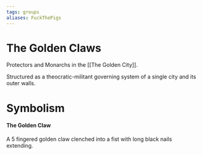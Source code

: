 ```yaml
---
tags: groups
aliases: FuckThePigs
---
```


# The Golden Claws
Protectors and Monarchs in the [[The Golden City]].

Structured as a theocratic-militant governing system of a single city and its outer walls.

# Symbolism
#### The Golden Claw
A 5 fingered golden claw clenched into a fist with long black nails extending.